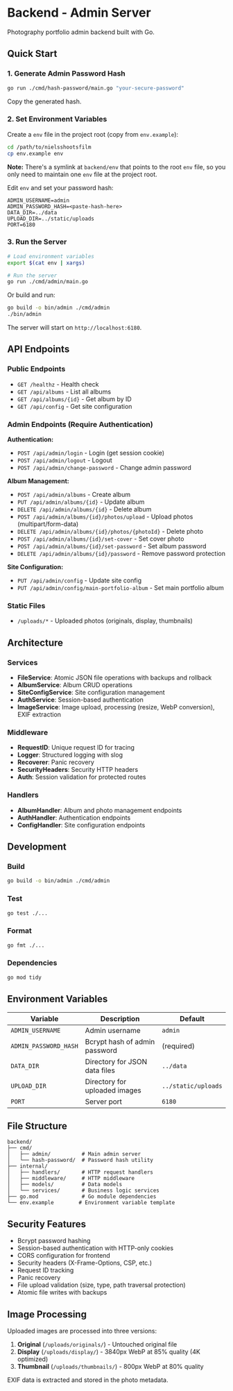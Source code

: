 # Backend - Admin Server

Photography portfolio admin backend built with Go.

## Quick Start

### 1. Generate Admin Password Hash

```bash
go run ./cmd/hash-password/main.go "your-secure-password"
```

Copy the generated hash.

### 2. Set Environment Variables

Create a `env` file in the project root (copy from `env.example`):

```bash
cd /path/to/nielsshootsfilm
cp env.example env
```

**Note:** There's a symlink at `backend/env` that points to the root `env` file, so you only need to maintain one `env` file at the project root.

Edit `env` and set your password hash:

```env
ADMIN_USERNAME=admin
ADMIN_PASSWORD_HASH=<paste-hash-here>
DATA_DIR=../data
UPLOAD_DIR=../static/uploads
PORT=6180
```

### 3. Run the Server

```bash
# Load environment variables
export $(cat env | xargs)

# Run the server
go run ./cmd/admin/main.go
```

Or build and run:

```bash
go build -o bin/admin ./cmd/admin
./bin/admin
```

The server will start on `http://localhost:6180`.

## API Endpoints

### Public Endpoints

- `GET /healthz` - Health check
- `GET /api/albums` - List all albums
- `GET /api/albums/{id}` - Get album by ID
- `GET /api/config` - Get site configuration

### Admin Endpoints (Require Authentication)

**Authentication:**

- `POST /api/admin/login` - Login (get session cookie)
- `POST /api/admin/logout` - Logout
- `POST /api/admin/change-password` - Change admin password

**Album Management:**

- `POST /api/admin/albums` - Create album
- `PUT /api/admin/albums/{id}` - Update album
- `DELETE /api/admin/albums/{id}` - Delete album
- `POST /api/admin/albums/{id}/photos/upload` - Upload photos (multipart/form-data)
- `DELETE /api/admin/albums/{id}/photos/{photoId}` - Delete photo
- `POST /api/admin/albums/{id}/set-cover` - Set cover photo
- `POST /api/admin/albums/{id}/set-password` - Set album password
- `DELETE /api/admin/albums/{id}/password` - Remove password protection

**Site Configuration:**

- `PUT /api/admin/config` - Update site config
- `PUT /api/admin/config/main-portfolio-album` - Set main portfolio album

### Static Files

- `/uploads/*` - Uploaded photos (originals, display, thumbnails)

## Architecture

### Services

- **FileService**: Atomic JSON file operations with backups and rollback
- **AlbumService**: Album CRUD operations
- **SiteConfigService**: Site configuration management
- **AuthService**: Session-based authentication
- **ImageService**: Image upload, processing (resize, WebP conversion), EXIF extraction

### Middleware

- **RequestID**: Unique request ID for tracing
- **Logger**: Structured logging with slog
- **Recoverer**: Panic recovery
- **SecurityHeaders**: Security HTTP headers
- **Auth**: Session validation for protected routes

### Handlers

- **AlbumHandler**: Album and photo management endpoints
- **AuthHandler**: Authentication endpoints
- **ConfigHandler**: Site configuration endpoints

## Development

### Build

```bash
go build -o bin/admin ./cmd/admin
```

### Test

```bash
go test ./...
```

### Format

```bash
go fmt ./...
```

### Dependencies

```bash
go mod tidy
```

## Environment Variables

| Variable              | Description                   | Default             |
| --------------------- | ----------------------------- | ------------------- |
| `ADMIN_USERNAME`      | Admin username                | `admin`             |
| `ADMIN_PASSWORD_HASH` | Bcrypt hash of admin password | (required)          |
| `DATA_DIR`            | Directory for JSON data files | `../data`           |
| `UPLOAD_DIR`          | Directory for uploaded images | `../static/uploads` |
| `PORT`                | Server port                   | `6180`              |

## File Structure

```text
backend/
├── cmd/
│   ├── admin/          # Main admin server
│   └── hash-password/  # Password hash utility
├── internal/
│   ├── handlers/       # HTTP request handlers
│   ├── middleware/     # HTTP middleware
│   ├── models/         # Data models
│   └── services/       # Business logic services
├── go.mod              # Go module dependencies
└── env.example        # Environment variable template
```

## Security Features

- Bcrypt password hashing
- Session-based authentication with HTTP-only cookies
- CORS configuration for frontend
- Security headers (X-Frame-Options, CSP, etc.)
- Request ID tracking
- Panic recovery
- File upload validation (size, type, path traversal protection)
- Atomic file writes with backups

## Image Processing

Uploaded images are processed into three versions:

1. **Original** (`/uploads/originals/`) - Untouched original file
2. **Display** (`/uploads/display/`) - 3840px WebP at 85% quality (4K optimized)
3. **Thumbnail** (`/uploads/thumbnails/`) - 800px WebP at 80% quality

EXIF data is extracted and stored in the photo metadata.
